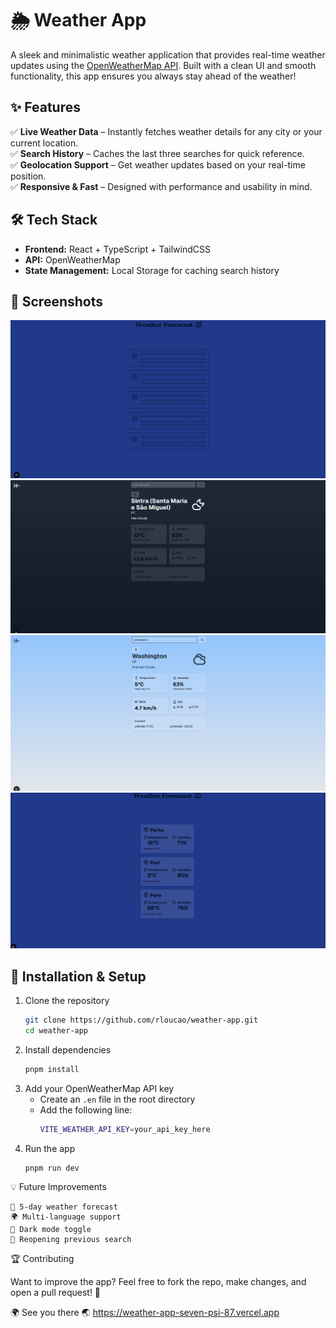 # 🌦️ Weather App  

A sleek and minimalistic weather application that provides real-time weather updates using the [OpenWeatherMap API](https://openweathermap.org/). Built with a clean UI and smooth functionality, this app ensures you always stay ahead of the weather!  

## ✨ Features  

✅ **Live Weather Data** – Instantly fetches weather details for any city or your current location.  
✅ **Search History** – Caches the last three searches for quick reference.  
✅ **Geolocation Support** – Get weather updates based on your real-time position.  
✅ **Responsive & Fast** – Designed with performance and usability in mind.  

## 🛠️ Tech Stack  

- **Frontend:** React + TypeScript + TailwindCSS  
- **API:** OpenWeatherMap  
- **State Management:** Local Storage for caching search history  

## 📸 Screenshots  

![alt text](image.png)
![alt text](image-1.png)
![alt text](image-3.png)
![alt text](image-2.png)


## 🚀 Installation & Setup  

1. Clone the repository  
   ```sh
   git clone https://github.com/rloucao/weather-app.git
   cd weather-app
2. Install dependencies
    ```sh
    pnpm install
3. Add your OpenWeatherMap API key
    - Create an ``.en`` file in the root directory
    - Add the following line:
        ```sh
        VITE_WEATHER_API_KEY=your_api_key_here
4. Run the app
    ```sh
    pnpm run dev


💡 Future Improvements

    📌 5-day weather forecast
    🌍 Multi-language support
    🎨 Dark mode toggle
    🔄 Reopening previous search

🏆 Contributing

Want to improve the app? Feel free to fork the repo, make changes, and open a pull request! 🚀

🌍 See you there 🌏
https://weather-app-seven-psi-87.vercel.app



